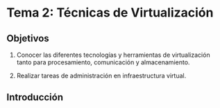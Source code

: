 Tema 2: Técnicas de Virtualización
==

<!--@
prev: 1.Intro:concepto_y_soporte_fisico
-->

<div class="objetivos" markdown="1">

<h2>Objetivos</h2>


1.  Conocer las diferentes tecnologías y herramientas de
virtualización tanto para procesamiento, comunicación y
almacenamiento. 

2. Realizar tareas de administración en infraestructura virtual.

</div>


Introducción
------------------


